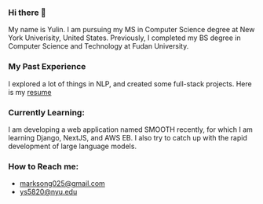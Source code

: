 ### Hi there 👋
My name is Yulin. I am pursuing my MS in Computer Science degree at New York Univerisity, United States. Previously, I completed my BS degree in Computer Science and Technology at Fudan University. 

### My Past Experience
I explored a lot of things in NLP, and created some full-stack projects.
Here is my [resume](https://github.com/SoyMark/SoyMark/blob/main/Yulin_Song_Resume.pdf)

### Currently Learning:
I am developing a web application named SMOOTH recently, for which I am learning Django, NextJS, and AWS EB. 
I also try to catch up with the rapid development of large language models.

### How to Reach me:
- marksong025@gmail.com
- ys5820@nyu.edu




<!--
**SoyMark/SoyMark** is a ✨ _special_ ✨ repository because its `README.md` (this file) appears on your GitHub profile.

Here are some ideas to get you started:

- 🔭 I’m currently working on ...
- 🌱 I’m currently learning ...
- 👯 I’m looking to collaborate on ...
- 🤔 I’m looking for help with ...
- 💬 Ask me about ...
- 📫 How to reach me: ...
- 😄 Pronouns: ...
- ⚡ Fun fact: ...
-->

